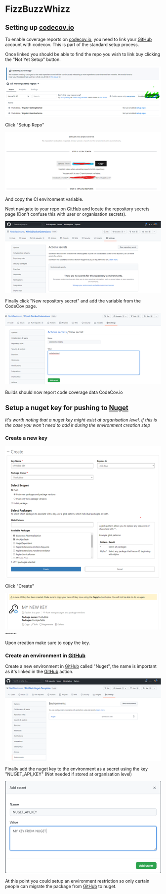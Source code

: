 # FizzBuzzWhizz 

## Setting up [codecov.io](https://about.codecov.io)

To enable coverage reports on [codecov.io](https://about.codecov.io), you need to link your [GitHub](https://github.com) account with codecov. This is part of the standard setup process.

Once linked you should be able to find the repo you wish to link buy clicking the "Not Yet Setup" button.

![img.png](.docs/img.png)

Click "Setup Repo"

![img_1.png](.docs/img_1.png)

And copy the CI environment variable.

Next navigate to your repo on [GitHub](https://github.com) and locate the repository secrets page (Don't confuse this with user or organisation secrets).

![img_2.png](.docs/img_2.png)

Finally click "New repository secret" and add the variable from the CodeCov page.

![img_3.png](.docs/img_3.png)

Builds should now report code coverage data CodeCov.io

## Setup a nuget key for pushing to [Nuget](https://nuget.org)

*It's worth noting that a nuget key might exist at organisation level, if this is the case you won't need to add it during the environment creation step*

### Create a new key

![img_4.png](.docs/img_4.png)

Click "Create"

![img_5.png](.docs/img_5.png)~~~~

Upon creation make sure to copy the key.

### Create an environment in [GitHub](https://github.com)

Create a new environment in [GitHub](https://github.com) called "Nuget", the name is important as it's linked in the [GitHub](https://github.com) action.

![img_6.png](.docs/img_6.png)

Finally add the nuget key to the environment as a secret using the key "NUGET_API_KEY" (Not needed if stored at organisation level)

![img_7.png](.docs/img_7.png)

At this point you could setup an environment restriction so only certain people can migrate the package from [GitHub](https://github.com) to nuget.
